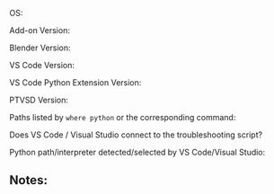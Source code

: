 <!-- Before reporting a bug please follow the troubleshooting steps in the README first. -->
<!-- If none of those helped please fill out the following: -->

OS:

Add-on Version:

Blender Version:

VS Code Version:

<!-- ...or Visual Studio Version: -->

VS Code Python Extension Version:

PTVSD Version:

Paths listed by `where python` or the corresponding command:

Does VS Code / Visual Studio connect to the troubleshooting script?

Python path/interpreter detected/selected by VS Code/Visual Studio: <!-- See Connecting VS Code in the README -->

## Notes:

<!-- Describe your problem and the steps to reproduce it, including any specific errors. -->